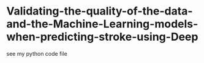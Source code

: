 # Validating-the-quality-of-the-data-and-the-Machine-Learning-models-when-predicting-stroke-using-Deep
see my python code file
